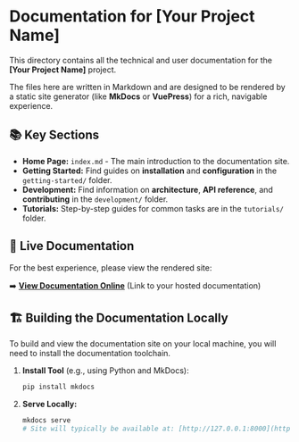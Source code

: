 # Documentation for [Your Project Name]

This directory contains all the technical and user documentation for the **[Your Project Name]** project.

The files here are written in Markdown and are designed to be rendered by a static site generator (like **MkDocs** or **VuePress**) for a rich, navigable experience.

## 📚 Key Sections

* **Home Page:** `index.md` - The main introduction to the documentation site.
* **Getting Started:** Find guides on **installation** and **configuration** in the `getting-started/` folder.
* **Development:** Find information on **architecture**, **API reference**, and **contributing** in the `development/` folder.
* **Tutorials:** Step-by-step guides for common tasks are in the `tutorials/` folder.

## 🔗 Live Documentation

For the best experience, please view the rendered site:

➡️ **[View Documentation Online](https://docs.yourprojectname.com/)** (Link to your hosted documentation)

## 🏗️ Building the Documentation Locally

To build and view the documentation site on your local machine, you will need to install the documentation toolchain.

1.  **Install Tool** (e.g., using Python and MkDocs):
    ```bash
    pip install mkdocs
    ```
2.  **Serve Locally:**
    ```bash
    mkdocs serve
    # Site will typically be available at: [http://127.0.0.1:8000](http://127.0.0.1:8000)
    ```